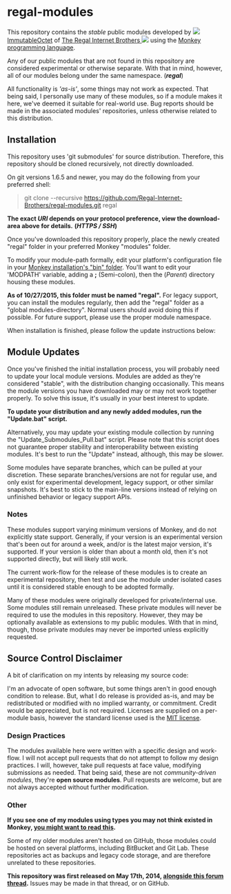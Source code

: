 regal-modules
=======

This repository contains the *stable* public modules developed by [![](https://avatars2.githubusercontent.com/u/3187882?v=3&u=e8f3dc9f996b93a97617fe59eeea93fbb05bc01c&s=16) ImmutableOctet](https://github.com/ImmutableOctet) of [The Regal Internet Brothers ![](https://avatars2.githubusercontent.com/u/7613882?v=3&s=16)](https://github.com/Regal-Internet-Brothers) using the [Monkey programming language](https://github.com/blitz-research/monkey).

Any of our public modules that are not found in this repository are considered experimental or otherwise separate. With that in mind, however, all of our modules belong under the same namespace. (***regal***)

All functionality is *'as-is'*, some things may not work as expected. That being said, I personally use many of these modules, so if a module makes it here, we've deemed it suitable for real-world use. Bug reports should be made in the associated modules' repositories, unless otherwise related to this distribution.

## Installation
This repository uses 'git submodules' for source distribution. Therefore, this repository should be cloned recursively, not directly downloaded.

On git versions 1.6.5 and newer, you may do the following from your preferred shell:
> git clone --recursive https://github.com/Regal-Internet-Brothers/regal-modules.git regal

**The exact *URI* depends on your protocol preference, view the download-area above for details.** **(***HTTPS / SSH***)**

Once you've downloaded this repository properly, place the newly created "regal" folder in your preferred Monkey "modules" folder.

To modify your module-path formally, edit your platform's configuration file in your [Monkey installation's "bin" folder](https://github.com/blitz-research/monkey/tree/develop/bin). You'll want to edit your 'MODPATH' variable, adding a **;** (Semi-colon), then the (*Parent*) directory housing these modules.

**As of 10/27/2015, this folder must be named "regal".** For legacy support, you can install the modules regularly, then add the "regal" folder as a "global modules-directory". Normal users should avoid doing this if possible. For future support, please use the proper module namespace.

When installation is finished, please follow the update instructions below:

## Module Updates
Once you've finished the initial installation process, you will probably need to update your local module versions. Modules are added as they're considered "stable", with the distribution changing occasionally. This means the module versions you have downloaded may or may not work together properly. To solve this issue, it's usually in your best interest to update.

**To update your distribution and any newly added modules, run the "Update.bat" script.**

Alternatively, you may update your existing module collection by running the "Update_Submodules_Pull.bat" script. Please note that this script does not guarantee proper stability and interoperability between existing modules. It's best to run the "Update" instead, although, this may be slower.

Some modules have separate branches, which can be pulled at your discretion. These separate branches/versions are not for regular use, and only exist for experimental development, legacy support, or other similar snapshots. It's best to stick to the main-line versions instead of relying on unfinished behavior or legacy support APIs.

### Notes

These modules support varying minimum versions of Monkey, and do not explicitly state support. Generally, if your version is an experimental version that's been out for around a week, and/or is the latest major version, it's supported. If your version is older than about a month old, then it's not supported directly, but will likely still work.

The current work-flow for the release of these modules is to create an experimental repository, then test and use the module under isolated cases until it is considered stable enough to be adopted formally.

Many of these modules were originally developed for private/internal use. Some modules still remain unreleased. These private modules will never be required to use the modules in this repository. However, they may be optionally available as extensions to my public modules. With that in mind, though, those private modules may never be imported unless explicitly requested.

## Source Control Disclaimer

A bit of clarification on my intents by releasing my source code:

I'm an advocate of open software, but some things aren't in good enough condition to release. But, what I do release is provided as-is, and may be redistributed or modified with no implied warranty, or commitment. Credit would be appreciated, but is not required. Licenses are supplied on a per-module basis, however the standard license used is the [MIT license](https://en.wikipedia.org/wiki/MIT_License).

### Design Practices

The modules available here were written with a specific design and work-flow. I will not accept pull requests that do not attempt to follow my design practices. I will, however, take pull requests at face value, modifying submissions as needed. That being said, these are not *community-driven modules*, they're **open source modules**. Pull requests are welcome, but are not always accepted without further modification.

### Other

**If you see one of my modules using types you may not think existed in Monkey, [you might want to read this](https://github.com/Regal-Internet-Brothers/typetool/blob/master/README.md).**

Some of my older modules aren't hosted on GitHub, those modules could be hosted on several platforms, including BitBucket and Git Lab. These repositories act as backups and legacy code storage, and are therefore unrelated to these repositories.

**This repository was first released on May 17th, 2014, [alongside this forum thread](http://www.monkey-x.com/Community/posts.php?topic=8506&post=93769).** Issues may be made in that thread, or on GitHub.
